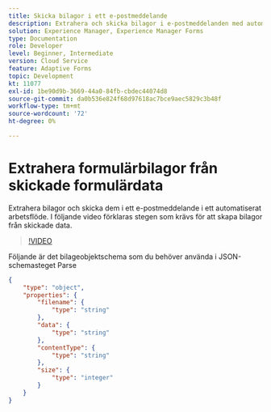 ```yaml
---
title: Skicka bilagor i ett e-postmeddelande
description: Extrahera och skicka bilagor i e-postmeddelanden med automatiserat arbetsflöde
solution: Experience Manager, Experience Manager Forms
type: Documentation
role: Developer
level: Beginner, Intermediate
version: Cloud Service
feature: Adaptive Forms
topic: Development
kt: 11077
exl-id: 1be90d9b-3669-44a0-84fb-cbdec44074d8
source-git-commit: da0b536e824f68d97618ac7bce9aec5829c3b48f
workflow-type: tm+mt
source-wordcount: '72'
ht-degree: 0%

---
```


# Extrahera formulärbilagor från skickade formulärdata

Extrahera bilagor och skicka dem i ett e-postmeddelande i ett automatiserat arbetsflöde.
I följande video förklaras stegen som krävs för att skapa bilagor från skickade data.
>[!VIDEO](https://video.tv.adobe.com/v/3409017?quality=12&learn=on)

Följande är det bilageobjektschema som du behöver använda i JSON-schemasteget Parse

```json
{
    "type": "object",
    "properties": {
        "filename": {
            "type": "string"
        },
        "data": {
            "type": "string"
        },
        "contentType": {
            "type": "string"
        },
        "size": {
            "type": "integer"
        }
    }
}
```
